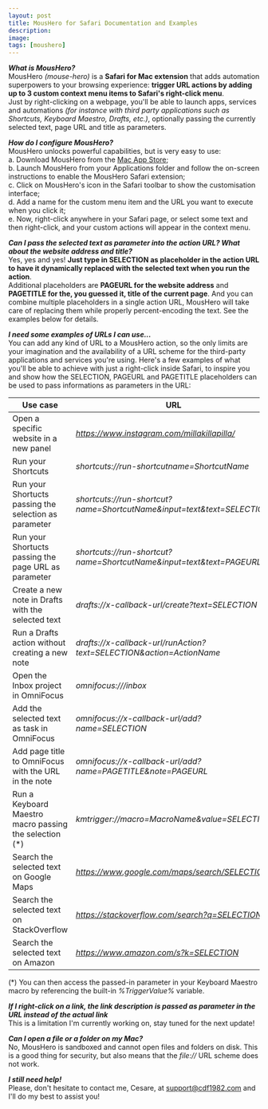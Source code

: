 ```yaml
---
layout: post
title: MousHero for Safari Documentation and Examples
description:
image:
tags: [moushero]
---
```

**_What is MousHero?_**<br>
MousHero _(mouse-hero)_ is a **Safari for Mac extension** that adds automation superpowers to your browsing experience: **trigger URL actions by adding up to 3 custom context menu items to Safari's right-click menu**.<br>
Just by right-clicking on a webpage, you'll be able to launch apps, services and automations _(for instance with third party applications such as Shortcuts, Keyboard Maestro, Drafts, etc.)_, optionally passing the currently selected text, page URL and title as parameters.
<br>

**_How do I configure MousHero?_**<br>
MousHero unlocks powerful capabilities, but is very easy to use:<br>
a. Download MousHero from the [Mac App Store](https://apps.apple.com/us/app/moushero-for-safari/id6447680045);<br>
b. Launch MousHero from your Applications folder and follow the on-screen instructions to enable the MousHero Safari extension;<br>
c. Click on MousHero's icon in the Safari toolbar to show the customisation interface;<br>
d. Add a name for the custom menu item and the URL you want to execute when you click it;<br>
e. Now, right-click anywhere in your Safari page, or select some text and then right-click, and your custom actions will appear in the context menu.
<br>

**_Can I pass the selected text as parameter into the action URL? What about the website address and title?_**<br>
Yes, yes and yes! **Just type in SELECTION as placeholder in the action URL to have it dynamically replaced with the selected text when you run the action**.<br>
Additional placeholders are **PAGEURL for the website address** and **PAGETITLE for the, you guessed it, title of the current page**.
And you can combine multiple placeholders in a single action URL, MousHero will take care of replacing them while properly percent-encoding the text. See the examples below for details.
<br>

**_I need some examples of URLs I can use..._**<br>
You can add any kind of URL to a MousHero action, so the only limits are your imagination and the availability of a URL scheme for the third-party applications and services you're using.
Here's a few examples of what you'll be able to achieve with just a right-click inside Safari, to inspire you and show how the SELECTION, PAGEURL and PAGETITLE placeholders can be used to pass informations as parameters in the URL:

| Use case  | URL                                                                                                                |
|-----------|--------------------------------------------------------------------------------------------------------------------|
| Open a specific website in a new panel                | _https://www.instagram.com/millakillapilla/_                           |
| Run your Shortcuts                                    | _shortcuts://run-shortcutname=ShortcutName_                            |
| Run your Shortucts passing the selection as parameter | _shortcuts://run-shortcut?name=ShortcutName&input=text&text=SELECTION_ |
| Run your Shortucts passing the page URL as parameter  | _shortcuts://run-shortcut?name=ShortcutName&input=text&text=PAGEURL_   | 
| Create a new note in Drafts with the selected text    | _drafts://x-callback-url/create?text=SELECTION_                        |
| Run a Drafts action without creating a new note       | _drafts://x-callback-url/runAction?text=SELECTION&action=ActionName_   |
| Open the Inbox project in OmniFocus                   | _omnifocus:///inbox_                                                   |
| Add the selected text as task in OmniFocus            | _omnifocus://x-callback-url/add?name=SELECTION_                        |
| Add page title to OmniFocus with the URL in the note  | _omnifocus://x-callback-url/add?name=PAGETITLE&note=PAGEURL_           |
| Run a Keyboard Maestro macro passing the selection (*)| _kmtrigger://macro=MacroName&value=SELECTION_                          |
| Search the selected text on Google Maps               | _https://www.google.com/maps/search/SELECTION_                         |
| Search the selected text on StackOverflow             | _https://stackoverflow.com/search?q=SELECTION_                         |
| Search the selected text on Amazon                    | _https://www.amazon.com/s?k=SELECTION_                                 |

(*) You can then access the passed-in parameter in your Keyboard Maestro macro by referencing the built-in _%TriggerValue%_ variable.

**_If I right-click on a link, the link description is passed as parameter in the URL instead of the actual link_**<br>
This is a limitation I'm currently working on, stay tuned for the next update!
<br>

**_Can I open a file or a folder on my Mac?_**<br>
No, MousHero is sandboxed and cannot open files and folders on disk. This is a good thing for security, but also means that the _file://_ URL scheme does not work.

**_I still need help!_**<br>
Please, don't hesitate to contact me, Cesare, at [support@cdf1982.com](support@cdf1982.com) and I'll do my best to assist you!